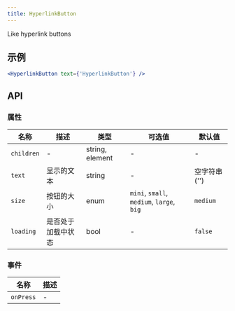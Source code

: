 ```yaml
---
title: HyperlinkButton
---
```

Like hyperlink buttons

## 示例

```jsx
<HyperlinkButton text={'HyperlinkButton'} />
```

## API

### 属性
名称 | 描述 | 类型 | 可选值 | 默认值
--- | --- | --- | --- | ---
`children` | - | string, element | - | -
`text` | 显示的文本 | string | - | 空字符串 ('')
`size` | 按钮的大小 | enum | `mini`, `small`, `medium`, `large`, `big` | `medium`
`loading` | 是否处于加载中状态 | bool | - | `false`

### 事件
名称 | 描述
--- | ---
`onPress` | -
